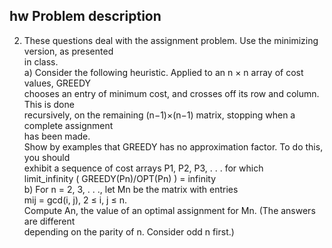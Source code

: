   
hw Problem description  
--  
2. These questions deal with the assignment problem. Use the minimizing version, as presented  
in class.  
a) Consider the following heuristic. Applied to an n × n array of cost values, GREEDY  
chooses an entry of minimum cost, and crosses off its row and column. This is done  
recursively, on the remaining (n−1)×(n−1) matrix, stopping when a complete assignment  
has been made.  
Show by examples that GREEDY has no approximation factor. To do this, you should  
exhibit a sequence of cost arrays P1, P2, P3, . . . for which  
	limit_infinity ( GREEDY(Pn)/OPT(Pn) ) = infinity  
b) For n = 2, 3, . . ., let Mn be the matrix with entries  
	mij = gcd(i, j), 2 ≤ i, j ≤ n.  
Compute An, the value of an optimal assignment for Mn. (The answers are different  
depending on the parity of n. Consider odd n first.)
